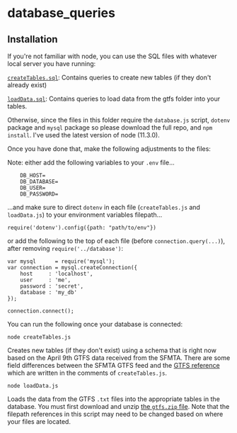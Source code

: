 # database_queries

## Installation

If you're not familiar with node, you can use the SQL files with whatever local server you have running:

<a href="https://github.com/vishalbakshi/gtfsapi/blob/version2/database_queries/createTables.sql">`createTables.sql`</a>: Contains queries to create new tables (if they don't already exist)

<a href="https://github.com/vishalbakshi/gtfsapi/blob/version2/database_queries/loadData.sql">`loadData.sql`</a>: Contains queries to load data from the gtfs folder into your tables.

Otherwise, since the files in this folder require the `database.js` script, `dotenv` package and `mysql` package so please download the full repo, and `npm install`. I've used the latest version of node (11.3.0).

Once you have done that, make the following adjustments to the files:

Note: either add the following variables to your `.env` file...
```
    DB_HOST=
    DB_DATABASE=
    DB_USER=
    DB_PASSWORD=
```
...and make sure to direct `dotenv` in each file (`createTables.js` and `loadData.js`) to your environment variables filepath...

`require('dotenv').config({path: "path/to/env"})`

or add the following to the top of each file (before `connection.query(...)`), after removing `require('../database')`:

```
var mysql      = require('mysql');
var connection = mysql.createConnection({
    host     : 'localhost',
    user     : 'me',
    password : 'secret',
    database : 'my_db'
});

connection.connect();
```
You can run the following once your database is connected:

`node createTables.js`

Creates new tables (if they don't exist) using a schema that is right now based on the April 9th GTFS data received from the SFMTA. There are some field differences between the SFMTA GTFS feed and the <a href="https://developers.google.com/transit/gtfs/reference/"> GTFS reference </a> which are written in the comments of `createTables.js`.

`node loadData.js`

Loads the data from the GTFS `.txt` files into the appropriate tables in the database.
You must first download and unzip <a href="https://transitfeeds.com/p/sfmta/942/20190409/download">the `gtfs.zip` file</a>. Note that the filepath references in this script may need to be changed based on where your files are located.
 

